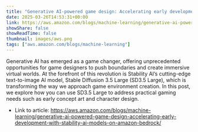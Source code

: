 ```yaml
---
title: "Generative AI-powered game design: Accelerating early development with Stability AI models on Amazon Bedrock"
date: 2025-03-26T14:53:31+00:00
link: https://aws.amazon.com/blogs/machine-learning/generative-ai-powered-game-design-accelerating-early-development-with-stability-ai-models-on-amazon-bedrock/
showShare: false
showReadTime: false
thumbnail: images/aws.png
tags: ["aws.amazon.com/blogs/machine-learning"]
---
```

Generative AI has emerged as a game changer, offering unprecedented opportunities for game designers to push boundaries and create immersive virtual worlds. At the forefront of this revolution is Stability AI’s cutting-edge text-to-image AI model, Stable Diffusion 3.5 Large (SD3.5 Large), which is transforming the way we approach game environment creation. In this post, we explore how you can use SD3.5 Large to address practical gaming needs such as early concept art and character design.

- Link to article: https://aws.amazon.com/blogs/machine-learning/generative-ai-powered-game-design-accelerating-early-development-with-stability-ai-models-on-amazon-bedrock/